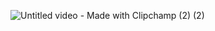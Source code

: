 ![Untitled video - Made with Clipchamp (2) (2)](https://github.com/Rizwans-github/Anime-analysis/assets/141806496/1a2398a6-8494-480f-acc9-4dd90cc10f40)
